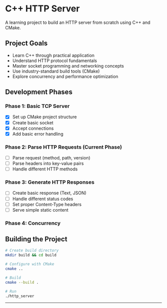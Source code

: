 # C++ HTTP Server

A learning project to build an HTTP server from scratch using C++ and CMake.

## Project Goals

- Learn C++ through practical application
- Understand HTTP protocol fundamentals
- Master socket programming and networking concepts
- Use industry-standard build tools (CMake)
- Explore concurrency and performance optimization

## Development Phases

### Phase 1: Basic TCP Server
- [x] Set up CMake project structure
- [X] Create basic socket
- [X] Accept connections
- [X] Add basic error handling

### Phase 2: Parse HTTP Requests **(Current Phase)**
- [ ] Parse request (method, path, version)
- [ ] Parse headers into key-value pairs
- [ ] Handle different HTTP methods

### Phase 3: Generate HTTP Responses
- [ ] Create basic response (Text, JSON)
- [ ] Handle different status codes
- [ ] Set proper Content-Type headers
- [ ] Serve simple static content

### Phase 4: Concurrency

## Building the Project

```bash
# Create build directory
mkdir build && cd build

# Configure with CMake
cmake ..

# Build
cmake --build .

# Run
./http_server
```
---

